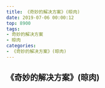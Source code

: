 ```yaml
---
title: 《奇妙的解决方案》(晾肉)
date: 2019-07-06 00:00:12
top: 8900
tags: 
- 奇妙的解决方案
- 晾肉
categories:
- 《奇妙的解决方案》(晾肉)
---
```



## 《奇妙的解决方案》(晾肉)

<!-- more -->